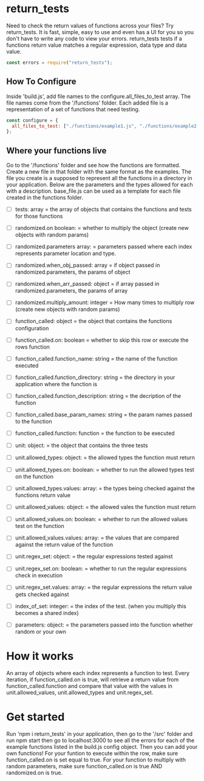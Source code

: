 # return_tests

Need to check the return values of functions across your files? Try return_tests. It is fast, simple, easy to use and even has a UI for you so you don't have to write any code to view your errors.
return_tests tests if a functions return value matches a regular expression, data type and data value.

```js
const errors = require("return_tests");
```

## How To Configure

Inside 'build.js', add file names to the configure.all_files_to_test array. The file names come from the '/functions' folder. Each added file is a representation of a set of functions that need testing.

```js
const configure = {
  all_files_to_test: ["./functions/example1.js", "./functions/example2.js"],
};
```

## Where your functions live

Go to the '/functions' folder and see how the functions are formatted. Create a new file in that folder with the same format as the examples. The file you create is a supposed to represent all the functions in a directory in your application. Below are the parameters and the types allowed for each with a description. base_file.js can be used as a template for each file created in the functions folder.

- [ ] tests: array = the array of objects that contains the functions and tests for those functions

- [ ] randomized.on boolean: = whether to multiply the object (create new objects with random params)

- [ ] randomized.parameters array: = parameters passed where each index represents parameter location and type.

- [ ] randomized.when_obj_passed: array = if object passed in randomized.parameters, the params of object

- [ ] randomized.when_arr_passed: object = if array passed in randomized.parameters, the params of array

- [ ] randomized.multiply_amount: integer = How many times to multiply row (create new objects with random params)

- [ ] function_called: object = the object that contains the functions configuration

- [ ] function_called.on: boolean = whether to skip this row or execute the rows function

- [ ] function_called.function_name: string = the name of the function executed

- [ ] function_called.function_directory: string = the directory in your application where the function is

- [ ] function_called.function_description: string = the decription of the function

- [ ] function_called.base_param_names: string = the param names passed to the function

- [ ] function_called.function: function = the function to be executed

- [ ] unit: object: = the object that contains the three tests

- [ ] unit.allowed_types: object: = the allowed types the function must return

- [ ] unit.allowed_types.on: boolean: = whether to run the allowed types test on the function

- [ ] unit.allowed_types.values: array: = the types being checked against the functions return value

- [ ] unit.allowed_values: object: = the allowed vales the function must return

- [ ] unit.allowed_values.on: boolean: = whether to run the allowed values test on the function

- [ ] unit.allowed_values.values: array: = the values that are compared against the return value of the function

- [ ] unit.regex_set: object: = the regular expressions tested against

- [ ] unit.regex_set.on: boolean: = whether to run the regular expressions check in execution

- [ ] unit.regex_set.values: array: = the regular expressions the return value gets checked against

- [ ] index_of_set: integer: = the index of the test. (when you multiply this becomes a shared index)

- [ ] parameters: object: = the parameters passed into the function whether random or your own

# How it works

An array of objects where each index represents a function to test. Every iteration, if function_called.on is true, will retrieve a return value from function_called.function and compare that value with the values in unit.allowed_values, unit.allowed_types and unit.regex_set.

# Get started

Run 'npm i return_tests' in your application, then go to the '/src' folder and run npm start then go to localhost:3000 to see all the errors for each of the example functions listed in the build.js config object. Then you can add your own functions! For your funtion to execute within the row, make sure function_called.on is set equal to true. For your function to multiply with random parameters, make sure function_called.on is true AND randomized.on is true.
